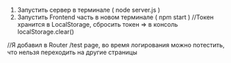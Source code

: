 1. Запустить сервер в терминале ( node server.js )
2. Запустить Frontend часть в новом терминале ( npm start )
//Токен хранится в LocalStorage, сбросить токен => в консоль localStorage.clear()

//Я добавил в Router /test page, во время логирования можно потестить, что нельзя переходить на другие страницы